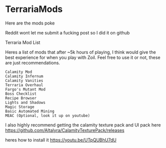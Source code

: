# TerrariaMods
Here are the mods poke

Reddit wont let me submit a fucking post so I did it on github

Terraria Mod List

Heres a list of mods that after ~5k hours of playing, I think would give the best experience for when you play with Zoil. Feel free to use it or not, these are just recommendations.

    Calamity Mod
    Calamity Infernum
    Calamity Vanities
    Terraria Overhaul
    Fargo's Mutant Mod
    Boss Checklist
    Recipe Browser
    Lights and Shadows
    Magic Storage
    Basic Automated Mining
    MEAC (Optional, look it up on youtube)

I also highly recommend getting the calamity texture pack and UI pack here https://github.com/Altalyra/CalamityTexturePack/releases

heres how to install it https://youtu.be/UTpQUBhU7dU
